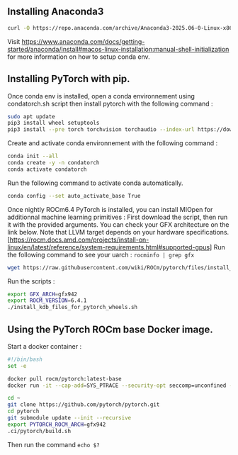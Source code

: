 ## Installing Anaconda3

```bash
curl -O https://repo.anaconda.com/archive/Anaconda3-2025.06-0-Linux-x86_64.sh
```

Visit https://www.anaconda.com/docs/getting-started/anaconda/install#macos-linux-installation:manual-shell-initialization for more information on how to setup conda env.

## Installing PyTorch with pip.

Once conda env is installed, open a conda environnement using condatorch.sh script then install pytorch with the following command :
```bash
sudo apt update
pip3 install wheel setuptools
pip3 install --pre torch torchvision torchaudio --index-url https://download.pytorch.org/whl/nightly/rocm6.4/
```

Create and activate conda environnement with the following command :
```bash
conda init --all
conda create -y -n condatorch
conda activate condatorch
```

Run the following command to activate conda automatically.
```bash
conda config --set auto_activate_base True
```

Once nightly ROCm6.4 PyTorch is installed, you can install MIOpen for additionnal machine learning primitives :
First download the script, then run it with the provided arguments. You can check your GFX architecture on the link below. Note that LLVM target depends on your hardware specifications.
[https://rocm.docs.amd.com/projects/install-on-linux/en/latest/reference/system-requirements.html#supported-gpus]
Run the following command to see your uarch : `rocminfo | grep gfx`

```bash
wget https://raw.githubusercontent.com/wiki/ROCm/pytorch/files/install_kdb_files_for_pytorch_wheels.sh
```
Run the scripts : 
```bash
export GFX_ARCH=gfx942
export ROCM_VERSION=6.4.1
./install_kdb_files_for_pytorch_wheels.sh
```

## Using the PyTorch ROCm base Docker image.

Start a docker container :
```bash
#!/bin/bash
set -e

docker pull rocm/pytorch:latest-base
docker run -it --cap-add=SYS_PTRACE --security-opt seccomp=unconfined --device=/dev/kfd --device=/dev/dri --group-add video --ipc=host --shm-size 8G rocm/pytorch:latest-base

cd ~
git clone https://github.com/pytorch/pytorch.git
cd pytorch
git submodule update --init --recursive
export PYTORCH_ROCM_ARCH=gfx942
.ci/pytorch/build.sh
```

Then run the command `echo $?`
